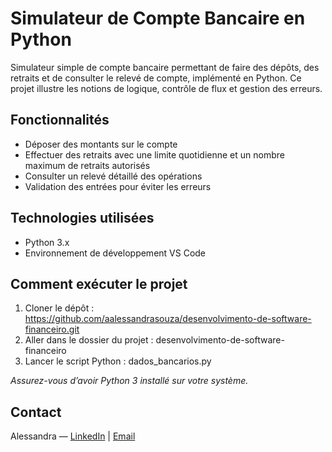 # Simulateur de Compte Bancaire en Python

Simulateur simple de compte bancaire permettant de faire des dépôts, des retraits et de consulter le relevé de compte, implémenté en Python. Ce projet illustre les notions de logique, contrôle de flux et gestion des erreurs.

## Fonctionnalités

- Déposer des montants sur le compte
- Effectuer des retraits avec une limite quotidienne et un nombre maximum de retraits autorisés
- Consulter un relevé détaillé des opérations
- Validation des entrées pour éviter les erreurs

## Technologies utilisées

- Python 3.x
- Environnement de développement VS Code

## Comment exécuter le projet

1. Cloner le dépôt : https://github.com/aalessandrasouza/desenvolvimento-de-software-financeiro.git
2. Aller dans le dossier du projet : desenvolvimento-de-software-financeiro
3. Lancer le script Python : dados_bancarios.py

*Assurez-vous d’avoir Python 3 installé sur votre système.*

## Contact

Alessandra — [LinkedIn](https://www.linkedin.com/in/alessandrasouza97) | [Email](mailto:alessandrasouza6178@gmail.com)




